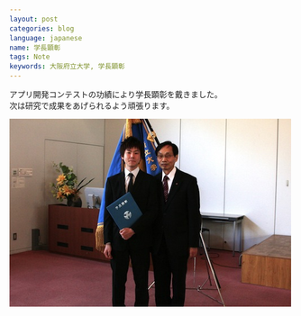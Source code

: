 ```yaml
---
layout: post
categories: blog
language: japanese
name: 学長顕彰
tags: Note
keywords: 大阪府立大学, 学長顕彰
---
```


アプリ開発コンテストの功績により学長顕彰を戴きました。<br>
次は研究で成果をあげられるよう頑張ります。

<img src="/assets/content-image/honor_myphoto.jpg" class="image-on-frame">
